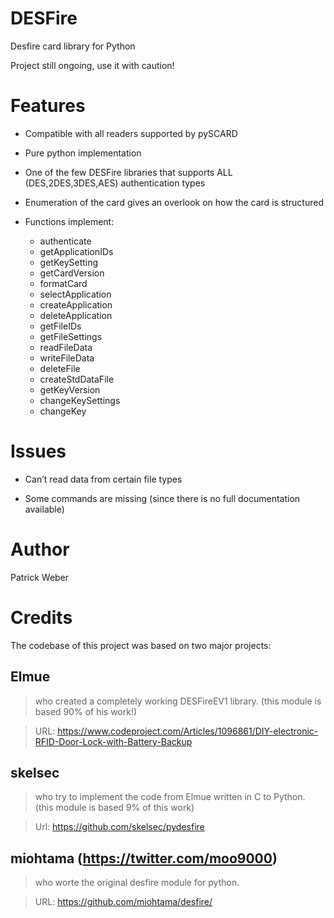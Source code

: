DESFire
=========

Desfire card library for Python

Project still ongoing, use it with caution!

Features
========

-   Compatible with all readers supported by pySCARD

-   Pure python implementation

-   One of the few DESFire libraries that supports ALL (DES,2DES,3DES,AES)
    authentication types

-   Enumeration of the card gives an overlook on how the card is structured

-   Functions implement:

    -   authenticate
    -   getApplicationIDs
    -   getKeySetting
    -   getCardVersion
    -   formatCard
    -   selectApplication
    -   createApplication
    -   deleteApplication
    -   getFileIDs
    -   getFileSettings
    -   readFileData
    -   writeFileData
    -   deleteFile
    -   createStdDataFile
    -   getKeyVersion
    -   changeKeySettings
    -   changeKey

Issues
======

-   Can’t read data from certain file types

-   Some commands are missing (since there is no full documentation available)

Author
======

Patrick Weber

Credits
=======

The codebase of this project was based on two major projects:

Elmue 
------

>   who created a completely working DESFireEV1 library. (this module is based
>   90% of his work!)

>   URL:
>   https://www.codeproject.com/Articles/1096861/DIY-electronic-RFID-Door-Lock-with-Battery-Backup


skelsec
-------

>   who try to implement the code from Elmue written in C to Python. (this module is based 9% of this work)

>   Url:
>   https://github.com/skelsec/pydesfire    

miohtama (https://twitter.com/moo9000)
--------------------------------------

>   who worte the original desfire module for python.

>   URL: <https://github.com/miohtama/desfire/>
